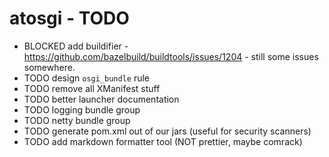 # atosgi - TODO

- BLOCKED add buildifier - https://github.com/bazelbuild/buildtools/issues/1204 - still some issues somewhere.
- TODO design `osgi_bundle` rule
- TODO remove all XManifest stuff
- TODO better launcher documentation
- TODO logging bundle group
- TODO netty bundle group
- TODO generate pom.xml out of our jars (useful for security scanners)
- TODO add markdown formatter tool (NOT prettier, maybe comrack)
